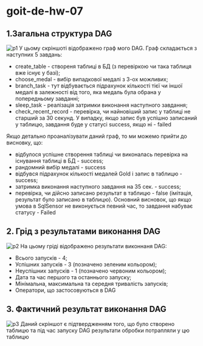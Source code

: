 # goit-de-hw-07
## 1.Загальна структура DAG
![p1](https://github.com/user-attachments/assets/c40716f9-c01c-4c12-8864-d2e60cabba21)
У цьому скріншоті відображено граф мого DAG. Граф складається з наступних 5 завдань:  
- create_table - створеня таблиці в БД (з перевіркою чи така таблиця вже існує у базі);
- choose_medal - вибір випадкової медалі з 3-ох можливих;
- branch_task - тут відбувається підрахунок кількості тієї чи іншої медалі в залежності від того, яка медаль була обрана у попередньому завданні;
- sleep_task - реалізація затримки виконання наступного завдання;
- check_recent_record - перевірка, чи найновіший запис у таблиці не старший за 30 секунд. У випадку, якщо запис був успішно записаний у таблицю, завдання буде у статусі success, якщо ні - failed
  
Якщо детально проаналізувати даний граф, то ми можемо прийти до висновку, що:
- відбулося успішне створення таблиці чи виконалась перевірка на існування таблиці в БД - success;
- рандомний вибір медалі - success
- відбувся підрахунок кількості медалей Gold і запис в таблицю - success;
- затримка виконання наступного завдання на 35 сек. - success;
- перевірка, чи дійсно записано результат в таблицю - false (імітація, результат було записано в таблицю). Основний висновок, що якщо умова в SqlSensor не виконується певний час, то завдання набуває статусу - Failed

## 2. Грід з результатами виконання DAG
![p2](https://github.com/user-attachments/assets/d7d63863-5193-4cc9-b90c-e0150a4a1424)
На цьому гріді відображено результати виконнаня DAG:  
- Всього запусків - 4;
- Успішних запусків - 3 (позначено зеленим кольором);
- Неуспішних запусків - 1 (позначено червоним кольором);
- Дата та час першого та останнього запуску;
- Мінімальна, максимальна та середня тривалість запусків;
- Оператори, що застосовуються в DAG  

## 3. Фактичний результат виконання DAG
![p3](https://github.com/user-attachments/assets/dd77cd75-c2c5-4c7d-9b4d-74b1d9da1bbb)
Даний скріншот є підтвердженням того, що було створено таблицю та під час запуску DAG результати обробки потрапляли у цю таблицю
 


